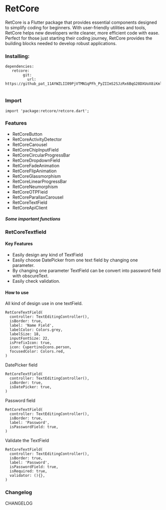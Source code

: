 

# 

# RetCore
<p>RetCore is a Flutter package that provides essential components designed to simplify coding for beginners. With user-friendly utilities and tools, RetCore helps new developers write cleaner, more efficient code with ease. Perfect for those just starting their coding journey, RetCore provides the building blocks needed to develop robust applications.</p>

### Installing:

```
dependencies:
   retcore:
        git:
          url: https://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@github.com/samiulhaquereal/RetCore.git
  

```
### Import

```
import 'package:retcore/retcore.dart';

```



### Features

* RetCoreButton
* RetCoreActivityDetector
* RetCoreCarousel
* RetCoreChipInputField 
* RetCoreCircularProgressBar
* RetCoreDropdownField
* RetCoreFadeAnimation
* RetCoreFlipAnimation
* RetCoreGlassmorphism
* RetCoreLinearProgressBar
* RetCoreNeumorphism
* RetCoreOTPFieid
* RetCoreParallaxCarousel
* RetCoreTextField 
* RetCoreApiClient

##### Some important functions

### RetCoreTextfield

#### Key Features


* Easily design any kind of TextField
* Easily choose DatePicker from one text field by changing one parameter.
* By changing one parameter TextField can be convert into password field with obscureText.
* Easily check validation.

#### How to use
<p>All kind of design use in one textField.</p>

```
RetCoreTextField(
  controller: TextEditingController(),
  isBorder: true,
  label: 'Name Field',
  labelColor: Colors.grey,
  labelSize: 18,
  inputFontSize: 22,
  isPrefixIcon: true,
  icon: CupertinoIcons.person,
  focusedColor: Colors.red,
)

```
<p>DatePicker field</p>

```
RetCoreTextField(
  controller: TextEditingController(),
  isBorder: true,
  isDatePicker: true,
)

```
<p>Password field</p>

```
RetCoreTextField(
  controller: TextEditingController(),
  isBorder: true,
  label: 'Password',
  isPasswordField: true,
)

```
<p>Validate the TextField</p>

```
RetCoreTextField(
  controller: TextEditingController(),
  isBorder: true,
  label: 'Password',
  isPasswordField: true,
  isRequired: true,
  validator: (){},
)

```

### Changelog
<p>CHANGELOG</p>
